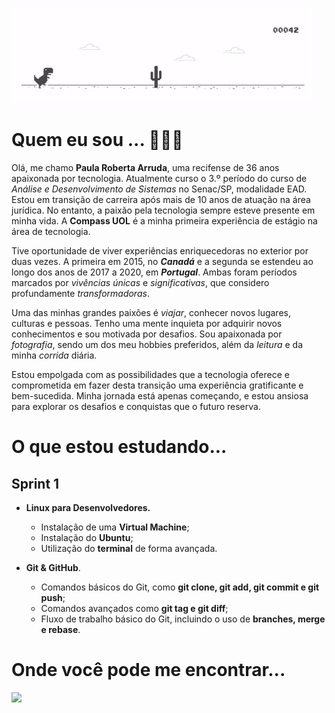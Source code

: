 ![Alt Text](https://github.com/rennanprysthon/rennanprysthon/raw/master/images/gifdino.gif)

# Quem eu sou ... 👩🏻‍💻

Olá, me chamo **Paula Roberta Arruda**, uma recifense de 36 anos apaixonada por tecnologia. Atualmente curso o 3.º período do curso de *Análise e Desenvolvimento de Sistemas* no Senac/SP, modalidade EAD. Estou em transição de carreira após mais de 10 anos de atuação na área jurídica. No entanto, a paixão pela tecnologia sempre esteve presente em minha vida. A **Compass UOL** é a minha primeira experiência de estágio na área de tecnologia.

Tive oportunidade de viver experiências enriquecedoras no exterior por duas vezes. A primeira em 2015, no _**Canadá**_ e a segunda se estendeu ao longo dos anos de 2017 a 2020, em _**Portugal**_. Ambas foram períodos marcados por _vivências únicas_ e _significativas_, que considero profundamente _transformadoras_.

Uma das minhas grandes paixões é *viajar*, conhecer novos lugares, culturas e pessoas. Tenho uma mente inquieta por adquirir novos conhecimentos e sou motivada por desafios. Sou apaixonada por *fotografia*, sendo um dos meu hobbies preferidos, além da *leitura* e da minha *corrida* diária.

Estou empolgada com as possibilidades que a tecnologia oferece e comprometida em fazer desta transição uma experiência gratificante e bem-sucedida. Minha jornada está apenas começando, e estou ansiosa para explorar os desafios e conquistas que o futuro reserva.


# O que estou estudando...

## Sprint 1

- **Linux para Desenvolvedores.**

    - Instalação de uma **Virtual Machine**;
    - Instalação do **Ubuntu**;
    - Utilização do **terminal** de forma avançada.

- **Git & GitHub**.

    - Comandos básicos do Git, como **git clone, git add, git commit e git push**;
    - Comandos avançados como **git tag e git diff**;
    - Fluxo de trabalho básico do Git, incluindo o uso de **branches, merge e rebase**.
 
<!-- Contact -->
# Onde você pode me encontrar...
 <div> 
  <a href="https://www.linkedin.com/in/paula-arruda-903656280/" target="_blank"><img src="https://img.shields.io/badge/-LinkedIn-%230077B5?style=for-the-badge&logo=linkedin&logoColor=white" target="_blank"></a> 
</div>
